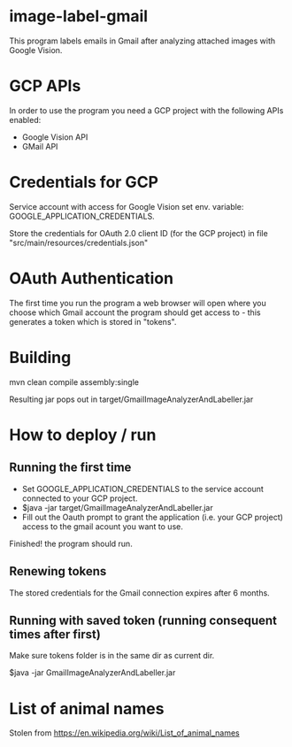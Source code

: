 # image-label-gmail
This program labels emails in Gmail after analyzing attached images with Google Vision. 

# GCP APIs 
In order to use the program you need a GCP project with the following APIs enabled:  
 
 - Google Vision API
 - GMail API 
 
# Credentials for GCP
Service account with access for Google Vision set env. variable: GOOGLE_APPLICATION_CREDENTIALS.

Store the credentials for OAuth 2.0 client ID (for the GCP project) in file "src/main/resources/credentials.json"

# OAuth Authentication
The first time you run the program a web browser will open where you choose which Gmail account the program 
should get access to - this generates a token which is stored in "tokens".   


# Building
mvn clean compile assembly:single

Resulting jar pops out in target/GmailImageAnalyzerAndLabeller.jar

# How to deploy / run
## Running the first time 
- Set GOOGLE_APPLICATION_CREDENTIALS to the service account connected to your GCP project.
- $java -jar target/GmailImageAnalyzerAndLabeller.jar  
- Fill out the Oauth prompt to grant the application (i.e. your GCP project) access to the gmail acount you want to use.  

Finished! the program should run. 

## Renewing tokens 
The stored credentials for the Gmail connection expires after 6 months.

## Running with saved token (running consequent times after first)
Make sure tokens folder is in the same dir as current dir. 

$java -jar GmailImageAnalyzerAndLabeller.jar


# List of animal names
Stolen from https://en.wikipedia.org/wiki/List_of_animal_names
